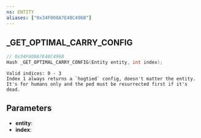 ```yaml
---
ns: ENTITY
aliases: ["0x34F008A7E48C496B"]
---
```

## _GET_OPTIMAL_CARRY_CONFIG

```c
// 0x34F008A7E48C496B
Hash _GET_OPTIMAL_CARRY_CONFIG(Entity entity, int index);
```

```
Valid indices: 0 - 3
Index 1 always returns a `hogtied` config, doesn't matter the entity.
It's for humans only and the ped must be resurrected first if it's dead.
```

## Parameters
* **entity**:
* **index**:
